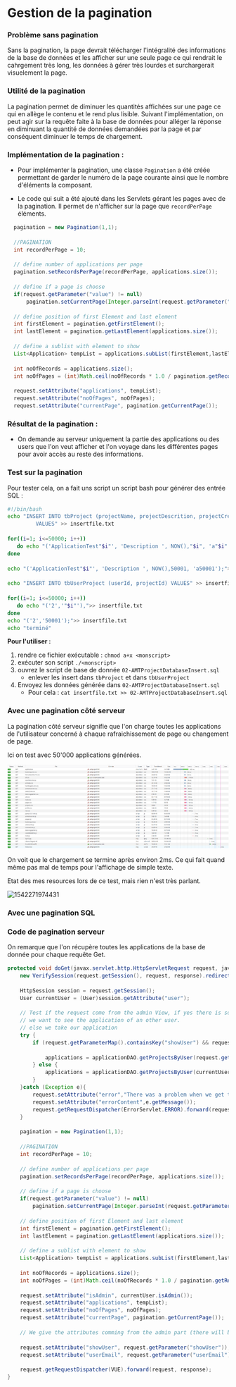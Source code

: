 # Gestion de la pagination

### Problème sans pagination

Sans la pagination, la page devrait télécharger l'intégralité des informations de la base de données et les afficher sur une seule page ce qui rendrait le cahrgement très long, les données à gérer très lourdes et surchargerait visuelement la page.

### Utilité de la pagination

La pagination permet de diminuer les quantités affichées sur une page ce qui en allège le contenu et le rend plus lisible. Suivant l'implémentation, on peut agir sur la requête faite à la base de données pour alléger la réponse en diminuant la quantité de données demandées par la page et par conséquent diminuer le temps de chargement.

### Implémentation de la pagination :

- Pour implémenter la pagination, une classe `Pagination` a été créée permettant de garder le numéro de la page courante ainsi que le nombre d'éléments la composant.

- Le code qui suit a été ajouté dans les Servlets gérant les pages avec de la pagination. Il permet de n'afficher sur la page que `recordPerPage` éléments.

```java
  pagination = new Pagination(1,1);

  //PAGINATION
  int recordPerPage = 10;

  // define number of applications per page
  pagination.setRecordsPerPage(recordPerPage, applications.size());

  // define if a page is choose
  if(request.getParameter("value") != null)
      pagination.setCurrentPage(Integer.parseInt(request.getParameter("value")));

  // define position of first Element and last element
  int firstElement = pagination.getFirstElement();
  int lastElement = pagination.getLastElement(applications.size());

  // define a sublist with element to show
  List<Application> tempList = applications.subList(firstElement,lastElement);

  int noOfRecords = applications.size();
  int noOfPages = (int)Math.ceil(noOfRecords * 1.0 / pagination.getRecordsPerPage());

  request.setAttribute("applications", tempList);
  request.setAttribute("noOfPages", noOfPages);
  request.setAttribute("currentPage", pagination.getCurrentPage());

```

### Résultat de la pagination :

- On demande au serveur uniquement la partie des applications ou des users que l'on veut afficher et l'on voyage dans les différentes pages pour avoir accès au reste des informations.



### Test sur la pagination

Pour tester cela, on a fait uns script un script bash pour générer des entrée SQL :

```bash
#!/bin/bash
echo "INSERT INTO tbProject (projectName, projectDescrition, projectCreationDate, APIKey, APISecret)
         VALUES" >> insertfile.txt

for((i=1; i<=50000; i++))
   do echo "('ApplicationTest"$i"', 'Description ', NOW(),"$i", 'a"$i"'),">> insertfile.txt
done

echo "('ApplicationTest"$i"', 'Description ', NOW(),50001, 'a50001');">> insertfile.txt

echo "INSERT INTO tbUserProject (userId, projectId) VALUES" >> insertfile.txt

for((i=1; i<=50000; i++))
   do echo "('2','"$i"'),">> insertfile.txt
done
echo "('2','50001');">> insertfile.txt
echo "terminé"
```

**Pour l'utiliser :** 

1. rendre ce fichier exécutable : `chmod a+x <monscript>`
2. exécuter son script `./<monscript>`
3. ouvrez le script de base de donnée `02-AMTProjectDatabaseInsert.sql`
   - enlever les insert dans `tbProject` et dans `tbUserProject`
4. Envoyez les données générée dans `02-AMTProjectDatabaseInsert.sql`
   - Pour cela : `cat insertfile.txt >> 02-AMTProjectDatabaseInsert.sql`



### Avec une pagination côté serveur

La pagination côté serveur signifie que l'on charge toutes les applications de l'utilisateur concerné à chaque rafraichissement de page ou changement de page.

Ici on test avec 50'000 applications générées. 

![1542286805349](./img/test50000Serveur.png)

On voit que le chargement se termine après environ 2ms. Ce qui fait quand même pas mal de temps pour l'affichage de simple texte.

Etat des mes resources lors de ce test, mais rien n'est très parlant.

![1542271974431](/home/zutt/.config/Typora/typora-user-images/1542271974431.png)



### Avec une pagination SQL



### Code de pagination serveur

On remarque que l'on récupère toutes les applications de la base de donnée pour chaque requête Get.

```java
protected void doGet(javax.servlet.http.HttpServletRequest request, javax.servlet.http.HttpServletResponse response) throws ServletException, IOException {
    new VerifySession(request.getSession(), request, response).redirectIfNoUser();

    HttpSession session = request.getSession();
    User currentUser = (User)session.getAttribute("user");

    // Test if the request come from the admin View, if yes there is some query string defined and that's mean we
    // we want to see the application of an other user.
    // else we take our application
    try {
        if (request.getParameterMap().containsKey("showUser") && request.getParameterMap().containsKey("userEmail") && request.getParameter("showUser").equals("SHOWUSER") && currentUser.isAdmin()) {

            applications = applicationDAO.getProjectsByUser(request.getParameter("userEmail"));
        } else {
            applications = applicationDAO.getProjectsByUser(currentUser.getEmail());
        }
    }catch (Exception e){
        request.setAttribute("error","There was a problem when we get the project of the user");
        request.setAttribute("errorContent",e.getMessage());
        request.getRequestDispatcher(ErrorServlet.ERROR).forward(request, response);
    }

    pagination = new Pagination(1,1);

    //PAGINATION
    int recordPerPage = 10;

    // define number of applications per page
    pagination.setRecordsPerPage(recordPerPage, applications.size());

    // define if a page is choose
    if(request.getParameter("value") != null)
        pagination.setCurrentPage(Integer.parseInt(request.getParameter("value")));

    // define position of first Element and last element
    int firstElement = pagination.getFirstElement();
    int lastElement = pagination.getLastElement(applications.size());

    // define a sublist with element to show
    List<Application> tempList = applications.subList(firstElement,lastElement);

    int noOfRecords = applications.size();
    int noOfPages = (int)Math.ceil(noOfRecords * 1.0 / pagination.getRecordsPerPage());

    request.setAttribute("isAdmin", currentUser.isAdmin());
    request.setAttribute("applications", tempList);
    request.setAttribute("noOfPages", noOfPages);
    request.setAttribute("currentPage", pagination.getCurrentPage());

    // We give the attributes comming from the admin part (there will be tested if empty in the jsp file

    request.setAttribute("showUser", request.getParameter("showUser"));
    request.setAttribute("userEmail", request.getParameter("userEmail"));

    request.getRequestDispatcher(VUE).forward(request, response);
}
```